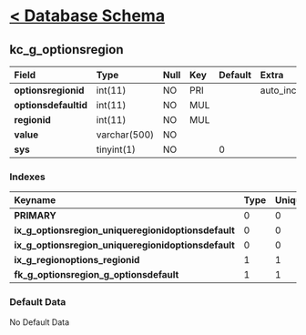 # [< Database Schema](DatabaseSchema.md) #

## kc\_g\_optionsregion ##
| **Field** | Type | Null | Key | Default | Extra | Comment |
|:----------|:-----|:-----|:----|:--------|:------|:--------|
| **optionsregionid** | int(11) | NO | PRI |  | auto\_increment |  |
| **optionsdefaultid** | int(11) | NO | MUL |  |  |  |
| **regionid** | int(11) | NO | MUL |  |  |  |
| **value** | varchar(500) | NO |  |  |  |  |
| **sys** | tinyint(1) | NO |  | 0 |  |  |


### Indexes ###
| **Keyname** | Type | Unique | Packed | Column | Seq | Cardinality | Collation | Null | Comment |
|:------------|:-----|:-------|:-------|:-------|:----|:------------|:----------|:-----|:--------|
| **PRIMARY** | 0 | 0 | 0 | optionsregionid | 1 | 0 | A | 0 | 0 |
| **ix\_g\_optionsregion\_uniqueregionidoptionsdefault** | 0 | 0 | 0 | regionid | 1 |  | A | 0 | 0 |
| **ix\_g\_optionsregion\_uniqueregionidoptionsdefault** | 0 | 0 | 0 | optionsdefaultid | 2 | 0 | A | 0 | 0 |
| **ix\_g\_regionoptions\_regionid** | 1 | 1 | 1 | regionid | 1 |  | A | 1 | 1 |
| **fk\_g\_optionsregion\_g\_optionsdefault** | 1 | 1 | 1 | optionsdefaultid | 1 |  | A | 1 | 1 |


### Default Data ###
No Default Data